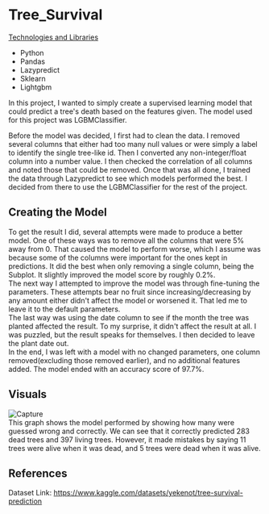 # Tree_Survival

<ins>Technologies and Libraries</ins>    
* Python
* Pandas
* Lazypredict
* Sklearn
* Lightgbm

In this project, I wanted to simply create a supervised learning model that could predict a tree's death based on the features given. The model used for this project was LGBMClassifier.    

Before the model was decided, I first had to clean the data. I removed several columns that either had too many null values or were simply a label to identify the single tree-like id. Then I converted any non-integer/float column into a number value. I then checked the correlation of all columns and noted those that could be removed. Once that was all done, I trained the data through Lazypredict to see which models performed the best. I decided from there to use the LGBMClassifier for the rest of the project.    

## Creating the Model
To get the result I did, several attempts were made to produce a better model. One of these ways was to remove all the columns that were 5% away from 0. That caused the model to perform worse, which I assume was because some of the columns were important for the ones kept in predictions. It did the best when only removing a single column, being the Subplot. It slightly improved the model score by roughly 0.2%.    
The next way I attempted to improve the model was through fine-tuning the parameters. These attempts bear no fruit since increasing/decreasing by any amount either didn't affect the model or worsened it. That led me to leave it to the default parameters.    
The last way was using the date column to see if the month the tree was planted affected the result. To my surprise, it didn't affect the result at all. I was puzzled, but the result speaks for themselves. I then decided to leave the plant date out.   
In the end, I was left with a model with no changed parameters, one column removed(excluding those removed earlier), and no additional features added. The model ended with an accuracy score of 97.7%.    

## Visuals
![Capture](https://github.com/Cabone01/Tree_Survival/assets/89541481/19b5d826-d29c-4985-a726-c1f0c5d1ad6d)    
This graph shows the model performed by showing how many were guessed wrong and correctly. We can see that it correctly predicted 283 dead trees and 397 living trees. However, it made mistakes by saying 11 trees were alive when it was dead, and 5 trees were dead when it was alive.    

## References
Dataset Link: https://www.kaggle.com/datasets/yekenot/tree-survival-prediction 

